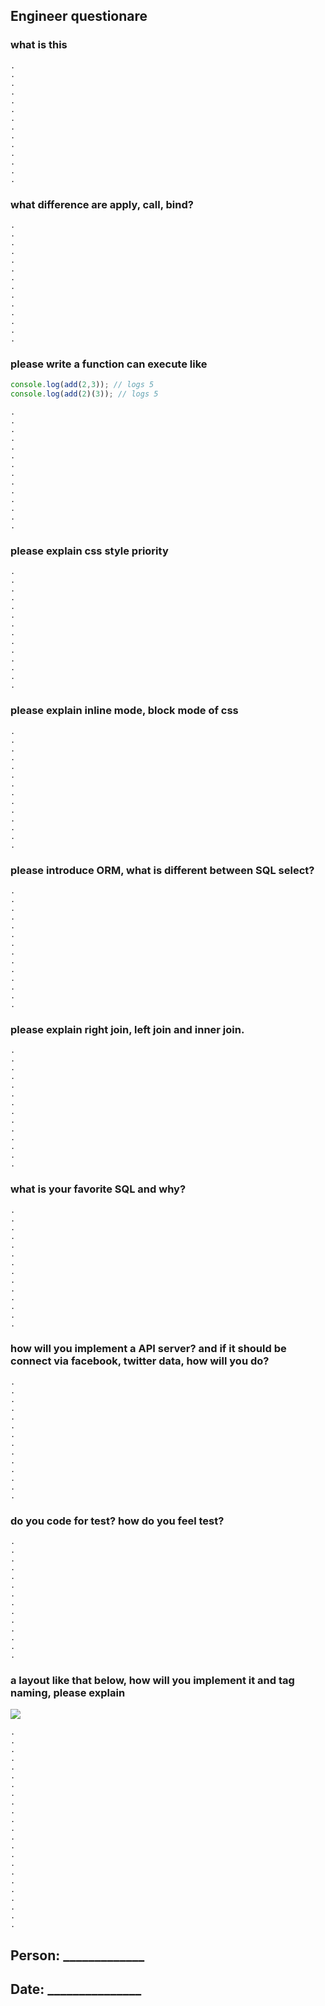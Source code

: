 ## Engineer questionare

### what is this

```
.
.
.
.
.
.
.
.
.
.
.
.
.
.
```

### what difference are apply, call, bind?

```
.
.
.
.
.
.
.
.
.
.
.
.
.
.
```

### please write a function can execute like

```js
console.log(add(2,3)); // logs 5
console.log(add(2)(3)); // logs 5
```

```
.
.
.
.
.
.
.
.
.
.
.
.
.
.
```



### please explain css style priority

```
.
.
.
.
.
.
.
.
.
.
.
.
.
.
```

### please explain inline mode, block mode of css

```
.
.
.
.
.
.
.
.
.
.
.
.
.
.
```

### please introduce ORM, what is different between SQL select?

```
.
.
.
.
.
.
.
.
.
.
.
.
.
.
```

### please explain right join, left join and inner join.

```
.
.
.
.
.
.
.
.
.
.
.
.
.
.
```

### what is your favorite SQL and why?

```
.
.
.
.
.
.
.
.
.
.
.
.
.
.
```

### how will you implement a API server? and if it should be connect via facebook, twitter data, how will you do?

```
.
.
.
.
.
.
.
.
.
.
.
.
.
.

```

### do you code for test? how do you feel test?

```
.
.
.
.
.
.
.
.
.
.
.
.
.
.

```

### a layout like that below, how will you implement it and tag naming, please explain 

![](http://i.stack.imgur.com/GXLMT.png)

```
.
.
.
.
.
.
.
.
.
.
.
.
.
.
.
.
.
.
.
.
.
.
.
```

## Person: _____________

## Date: _______________
